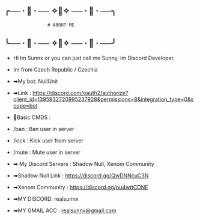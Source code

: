 ## ╭── ⋅ :white_heart: ⋅ ── ✧:white_heart:✧ ── ⋅ :white_heart: ⋅ ──╮
                    # ABOUT ME
## ╰── ⋅ :white_heart: ⋅ ── ✧:white_heart:✧ ── ⋅ :white_heart: ⋅ ──╯

- Hi Im Sunnx or you can just call me Sunny, im Discord Developer.
- Im from Czech Republic / Czechia 

- ➡My bot: NullUnit
- ➡Link : https://discord.com/oauth2/authorize?client_id=1395932720995237928&permissions=8&integration_type=0&scope=bot
- 🔧Basic CMDS : 
- /ban : Ban user in server
- /kick : Kick user from server
- /mute : Mute user in server 

- ➡ My Discord Servers : Shadow Null, Xenom Community
- ➡Shadow Null Link : https://discord.gg/QwDNNcuC3N
- ➡Xenom Community : https://discord.gg/pu4wttCDNE

- ➡MY DISCORD: realsunnx
- ➡MY GMAIL ACC : realsunnx@gmail.com

